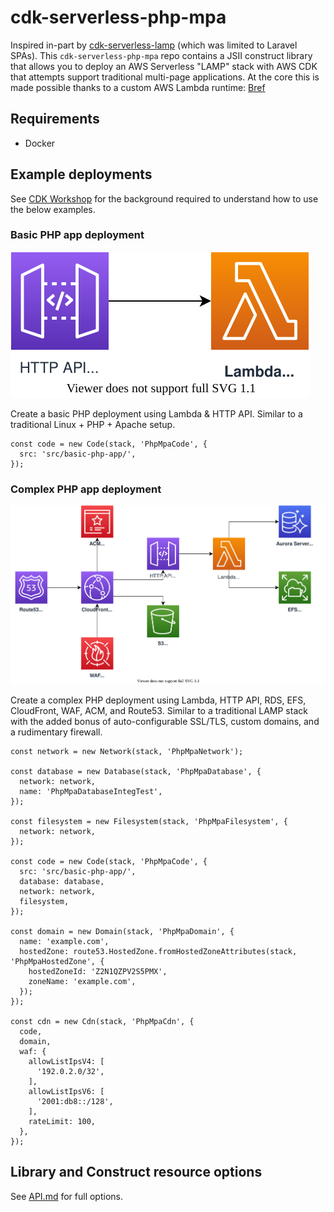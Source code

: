 # cdk-serverless-php-mpa

Inspired in-part by [cdk-serverless-lamp](https://github.com/aws-samples/cdk-serverless-lamp) (which was limited to Laravel SPAs). This `cdk-serverless-php-mpa` repo contains a JSII construct library that allows you to deploy an AWS Serverless "LAMP" stack with AWS CDK that attempts support traditional multi-page applications.  At the core this is made possible thanks to a custom AWS Lambda runtime: [Bref](https://bref.sh/)

## Requirements

- Docker


## Example deployments

See [CDK Workshop](https://cdkworkshop.com/) for the background required to understand how to use the below examples.

### Basic PHP app deployment

![AWS Architecture Diagram](docs/basic-php-app.svg)

Create a basic PHP deployment using Lambda & HTTP API. Similar to a traditional Linux + PHP + Apache setup.

```
const code = new Code(stack, 'PhpMpaCode', {
  src: 'src/basic-php-app/',
});
```

### Complex PHP app deployment

![AWS Architecture Diagram](docs/complex-php-app.svg)

Create a complex PHP deployment using Lambda, HTTP API, RDS, EFS, CloudFront, WAF, ACM, and Route53.  Similar to a traditional LAMP stack with the added bonus of auto-configurable SSL/TLS, custom domains, and a rudimentary firewall.

```
const network = new Network(stack, 'PhpMpaNetwork');

const database = new Database(stack, 'PhpMpaDatabase', {
  network: network,
  name: 'PhpMpaDatabaseIntegTest',
});

const filesystem = new Filesystem(stack, 'PhpMpaFilesystem', {
  network: network,
});

const code = new Code(stack, 'PhpMpaCode', {
  src: 'src/basic-php-app/',
  database: database,
  network: network,
  filesystem,
});

const domain = new Domain(stack, 'PhpMpaDomain', {
  name: 'example.com',
  hostedZone: route53.HostedZone.fromHostedZoneAttributes(stack, 'PhpMpaHostedZone', {
    hostedZoneId: 'Z2N1QZPV2S5PMX',
    zoneName: 'example.com',
  });
});

const cdn = new Cdn(stack, 'PhpMpaCdn', {
  code,
  domain,
  waf: {
    allowListIpsV4: [
      '192.0.2.0/32',
    ],
    allowListIpsV6: [
      '2001:db8::/128',
    ],
    rateLimit: 100,
  },
});
```

## Library and Construct resource options

See [API.md](API.md) for full options.